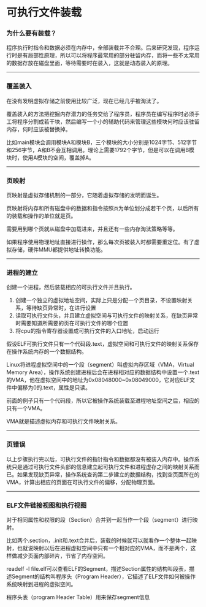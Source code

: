 # 可执行文件装载

### 为什么要有装载？

程序执行时指令和数据必须在内存中，全部装载并不合理。后来研究发现，程序运行时是有局部性原理，所以可以将程序最常用的部分驻留内存，而将一些不太常用的数据存放在磁盘里面，等待需要时在装入，这就是动态装入的原理。

-------

### 覆盖装入

在没有发明虚拟存储之前使用比较广泛，现在已经几乎被淘汰了。

覆盖装入的方法把挖掘内存潜力的任务交给了程序员，程序员在编写程序时必须手工将程序分割成若干块，然后编写一个小的辅助代码来管理这些模块何时应该驻留内存，何时应该被替换掉。

比如main模块会调用模块A和模块B，三个模块的大小分别是1024字节、512字节和256字节，A和B不会互相调用。理论上需要1792个字节，但是可以在调用B模块时，使用A模块的空间，覆盖掉A。

-------

### 页映射

页映射是虚拟存储机制的一部分，它随着虚拟存储的发明而诞生。

页映射将内存和所有磁盘中的数据和指令按照`页`为单位划分成若干个页，以后所有的装载和操作的单位就是页。

需要用到哪个页就从磁盘中加载进来，并且还有一些内存淘汰策略等等。

如果程序使用物理地址直接进行操作，那么每次页被装入时都需要重定位。有了虚拟存储，硬件MMU都提供地址转换功能。

------

### 进程的建立

创建一个进程，然后装载相应的可执行文件并且执行。

1. 创建一个独立的虚拟地址空间，实际上只是分配一个页目录，不设置映射关系，等待缺页异常时，在进行设置
2. 读取可执行文件头，并且建立虚拟空间与可执行文件的映射关系，在缺页异常时需要知道所需要的页在可执行文件的哪个位置
3. 将cpu的指令寄存器设置成可执行文件的入口地址，启动运行

假设ELF可执行文件只有一个代码段.text，虚拟空间和可执行文件的映射关系保存在操作系统内存的一个数据结构。

Linux将进程虚拟空间中的一个段（segment）叫虚拟内存区域（VMA，Virtual Memory Area），操作系统创建进程后会在进程相对应的数据结构中设置一个.text的VMA，他在虚拟空间中的地址为0x08048000~0x08049000，它对应ELF文件中偏移为0的.text，属性是只读。

前面的例子只有一个代码段，所以它被操作系统装载至进程地址空间之后，相应的只有一个VMA。

VMA就是描述虚拟内存和可执行文件映射关系。

------

### 页错误

以上步骤执行完以后，可执行文件的指针指令和数据都没有被装入内存中。操作系统只是通过可执行文件头部的信息建立起可执行文件和进程虚存之间的映射关系而已。如果发现缺页异常，操作系统查询第二步建立的数据结构，找到空页面所在的VMA，计算出相应的页面在可执行文件的偏移，分配物理页面。

-------

### ELF文件链接视图和执行视图

对于相同属性和权限的段（Section）合并到一起当作一个段（segment）进行映射。

比如两个.section，.init和.text合并后，装载的时候就可以就看作一个整体一起映射，也就说映射以后在进程虚拟空间中只有一个相对应的VMA，而不是两个，这样做减少页面内部碎片，节省了内存空间。

readelf -l file.elf可以查看ELF的Segment，描述Section属性的结构叫段表，描述Segment的结构叫程序头（Program Header），它描述了ELF文件如何被操作系统映射到进程的虚拟空间。

程序头表（program Header Table）用来保存segment信息




